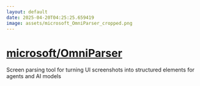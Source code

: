 ```yaml
---
layout: default
date: 2025-04-20T04:25:25.659419
image: assets/microsoft_OmniParser_cropped.png
---
```


# [microsoft/OmniParser](https://github.com/microsoft/OmniParser)

Screen parsing tool for turning UI screenshots into structured elements for agents and AI models
